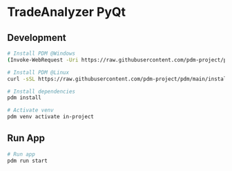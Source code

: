 # TradeAnalyzer PyQt


## Development
```bash
# Install PDM @Windows
(Invoke-WebRequest -Uri https://raw.githubusercontent.com/pdm-project/pdm/main/install-pdm.py -UseBasicParsing).Content | python -

# Install PDM @Linux
curl -sSL https://raw.githubusercontent.com/pdm-project/pdm/main/install-pdm.py | python3 -

# Install dependencies
pdm install

# Activate venv
pdm venv activate in-project

```

## Run App
```bash
# Run app
pdm run start
```
